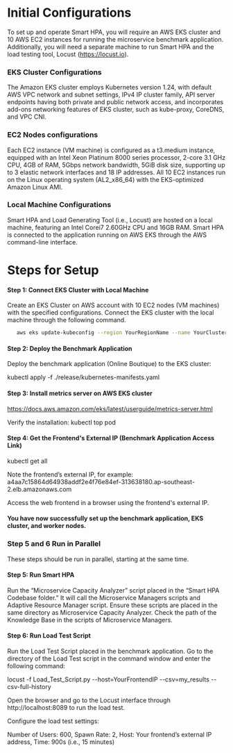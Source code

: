 # Initial Configurations

To set up and operate Smart HPA, you will require an AWS EKS cluster and 10 AWS EC2 instances for running the microservice benchmark application. Additionally, you will need a separate machine to run Smart HPA and the load testing tool, Locust (https://locust.io).  

### EKS Cluster Configurations

The Amazon EKS cluster employs Kubernetes version 1.24, with default AWS VPC network and subnet settings, IPv4 IP cluster family, API server endpoints having both private and public network access, and incorporates add-ons networking features of EKS cluster, such as kube-proxy, CoreDNS, and VPC CNI.

### EC2 Nodes configurations

Each EC2 instance (VM machine) is configured as a t3.medium instance, equipped with an Intel Xeon Platinum 8000 series processor,  2-core 3.1 GHz CPU, 4GB of RAM, 5Gbps network bandwidth, 5GiB disk size, supporting up to 3 elastic network interfaces and 18 IP addresses. All 10 EC2 instances run on the Linux operating system (AL2_x86_64) with the EKS-optimized Amazon Linux AMI.

### Local Machine Configurations

Smart HPA and Load Generating Tool (i.e., Locust) are hosted on a local machine, featuring an Intel Corei7 2.60GHz CPU and 16GB RAM. Smart HPA is connected to the application running on AWS EKS through the AWS command-line interface.


# Steps for Setup

#### Step 1: Connect EKS Cluster with Local Machine
Create an EKS Cluster on AWS account with 10 EC2 nodes (VM machines) with the specified configurations. Connect the EKS cluster with the local machine through the following command.

```sh
   aws eks update-kubeconfig --region YourRegionName --name YourClusterName
```


#### Step 2: Deploy the Benchmark Application
Deploy the benchmark application (Online Boutique) to the EKS cluster:

kubectl apply -f ./release/kubernetes-manifests.yaml

#### Step 3: Install metrics server on AWS EKS cluster

https://docs.aws.amazon.com/eks/latest/userguide/metrics-server.html 

Verify the installation: kubectl top pod

#### Step 4: Get the Frontend's External IP (Benchmark Application Access Link)
kubectl get all

Note the frontend’s external IP, for example: a4aa7c15864d64938addf2e4f76e84ef-313638180.ap-southeast-2.elb.amazonaws.com

Access the web frontend in a browser using the frontend's external IP.

#### You have now successfully set up the benchmark application, EKS cluster, and worker nodes.

### Step 5 and 6 Run in Parallel

These steps should be run in parallel, starting at the same time.

#### Step 5: Run Smart HPA

Run the “Microservice Capacity Analyzer” script placed in the “Smart HPA Codebase folder.” It will call the Microservice Managers scripts and Adaptive Resource Manager script. Ensure these scripts are placed in the same directory as Microservice Capacity Analyzer. Check the path of the Knowledge Base in the scripts of Microservice Managers.

#### Step 6: Run Load Test Script

Run the Load Test Script placed in the benchmark application. Go to the directory of the Load Test script in the command window and enter the following command:

locust -f Load_Test_Script.py --host=YourFrontendIP --csv=my_results --csv-full-history

Open the browser and go to the Locust interface through http://localhost:8089 to run the load test.

Configure the load test settings:

Number of Users: 600, 
Spawn Rate: 2, 
Host: Your frontend’s external IP address, 
Time: 900s (i.e., 15 minutes)



